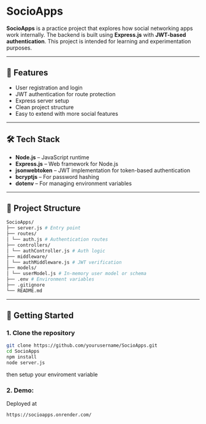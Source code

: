 # SocioApps

**SocioApps** is a practice project that explores how social networking apps work internally. The backend is built using **Express.js** with **JWT-based authentication**. This project is intended for learning and experimentation purposes.

---

## 🧠 Features

- User registration and login
- JWT authentication for route protection
- Express server setup
- Clean project structure
- Easy to extend with more social features

---

## 🛠️ Tech Stack

- **Node.js** – JavaScript runtime
- **Express.js** – Web framework for Node.js
- **jsonwebtoken** – JWT implementation for token-based authentication
- **bcryptjs** – For password hashing
- **dotenv** – For managing environment variables

---

## 📁 Project Structure

```bash
SocioApps/
├── server.js # Entry point
├── routes/
│ └── auth.js # Authentication routes
├── controllers/
│ └── authController.js # Auth logic
├── middleware/
│ └── authMiddleware.js # JWT verification
├── models/
│ └── userModel.js # In-memory user model or schema
├── .env # Environment variables
├── .gitignore
└── README.md
```


---

## 🚀 Getting Started

### 1. Clone the repository

```bash
git clone https://github.com/yourusername/SocioApps.git
cd SocioApps
npm install
node server.js
```
then setup your enviroment variable

### 2. Demo:
Deployed at 
```bash
https://socioapps.onrender.com/
```
